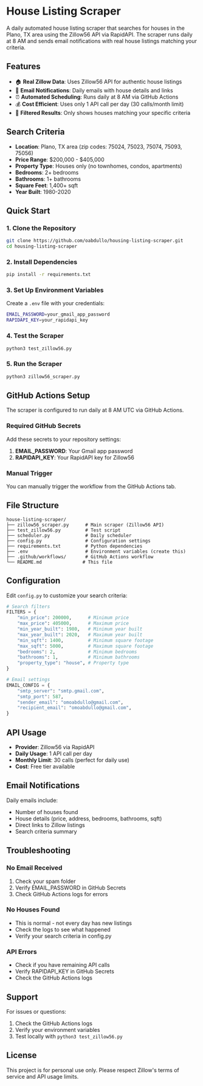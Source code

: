 # House Listing Scraper

A daily automated house listing scraper that searches for houses in the Plano, TX area using the Zillow56 API via RapidAPI. The scraper runs daily at 8 AM and sends email notifications with real house listings matching your criteria.

## Features

- 🏠 **Real Zillow Data**: Uses Zillow56 API for authentic house listings
- 📧 **Email Notifications**: Daily emails with house details and links
- ⏰ **Automated Scheduling**: Runs daily at 8 AM via GitHub Actions
- 💰 **Cost Efficient**: Uses only 1 API call per day (30 calls/month limit)
- 🎯 **Filtered Results**: Only shows houses matching your specific criteria

## Search Criteria

- **Location**: Plano, TX area (zip codes: 75024, 75023, 75074, 75093, 75056)
- **Price Range**: $200,000 - $405,000
- **Property Type**: Houses only (no townhomes, condos, apartments)
- **Bedrooms**: 2+ bedrooms
- **Bathrooms**: 1+ bathrooms
- **Square Feet**: 1,400+ sqft
- **Year Built**: 1980-2020

## Quick Start

### 1. Clone the Repository
```bash
git clone https://github.com/oabdullo/housing-listing-scraper.git
cd housing-listing-scraper
```

### 2. Install Dependencies
```bash
pip install -r requirements.txt
```

### 3. Set Up Environment Variables
Create a `.env` file with your credentials:
```bash
EMAIL_PASSWORD=your_gmail_app_password
RAPIDAPI_KEY=your_rapidapi_key
```

### 4. Test the Scraper
```bash
python3 test_zillow56.py
```

### 5. Run the Scraper
```bash
python3 zillow56_scraper.py
```

## GitHub Actions Setup

The scraper is configured to run daily at 8 AM UTC via GitHub Actions.

### Required GitHub Secrets
Add these secrets to your repository settings:

1. **EMAIL_PASSWORD**: Your Gmail app password
2. **RAPIDAPI_KEY**: Your RapidAPI key for Zillow56

### Manual Trigger
You can manually trigger the workflow from the GitHub Actions tab.

## File Structure

```
house-listing-scraper/
├── zillow56_scraper.py      # Main scraper (Zillow56 API)
├── test_zillow56.py         # Test script
├── scheduler.py             # Daily scheduler
├── config.py                # Configuration settings
├── requirements.txt         # Python dependencies
├── .env                     # Environment variables (create this)
├── .github/workflows/       # GitHub Actions workflow
└── README.md               # This file
```

## Configuration

Edit `config.py` to customize your search criteria:

```python
# Search filters
FILTERS = {
    "min_price": 200000,      # Minimum price
    "max_price": 405000,      # Maximum price
    "min_year_built": 1980,   # Minimum year built
    "max_year_built": 2020,   # Maximum year built
    "min_sqft": 1400,         # Minimum square footage
    "max_sqft": 5000,         # Maximum square footage
    "bedrooms": 2,            # Minimum bedrooms
    "bathrooms": 1,           # Minimum bathrooms
    "property_type": "house", # Property type
}

# Email settings
EMAIL_CONFIG = {
    "smtp_server": "smtp.gmail.com",
    "smtp_port": 587,
    "sender_email": "omoabdullo@gmail.com",
    "recipient_email": "omoabdullo@gmail.com",
}
```

## API Usage

- **Provider**: Zillow56 via RapidAPI
- **Daily Usage**: 1 API call per day
- **Monthly Limit**: 30 calls (perfect for daily use)
- **Cost**: Free tier available

## Email Notifications

Daily emails include:
- Number of houses found
- House details (price, address, bedrooms, bathrooms, sqft)
- Direct links to Zillow listings
- Search criteria summary

## Troubleshooting

### No Email Received
1. Check your spam folder
2. Verify EMAIL_PASSWORD in GitHub Secrets
3. Check GitHub Actions logs for errors

### No Houses Found
- This is normal - not every day has new listings
- Check the logs to see what happened
- Verify your search criteria in config.py

### API Errors
- Check if you have remaining API calls
- Verify RAPIDAPI_KEY in GitHub Secrets
- Check the GitHub Actions logs

## Support

For issues or questions:
1. Check the GitHub Actions logs
2. Verify your environment variables
3. Test locally with `python3 test_zillow56.py`

## License

This project is for personal use only. Please respect Zillow's terms of service and API usage limits.